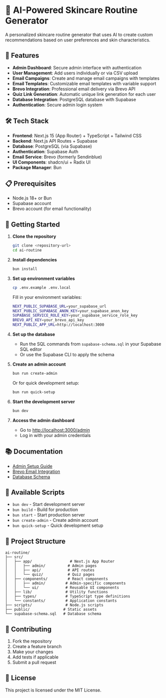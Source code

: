 # 🧴 AI-Powered Skincare Routine Generator

A personalized skincare routine generator that uses AI to create custom recommendations based on user preferences and skin characteristics.

## 🚀 Features

- **Admin Dashboard**: Secure admin interface with authentication
- **User Management**: Add users individually or via CSV upload
- **Email Campaigns**: Create and manage email campaigns with templates
- **Email Templates**: Customizable email templates with variable support
- **Brevo Integration**: Professional email delivery via Brevo API
- **Quiz Link Generation**: Automatic unique link generation for each user
- **Database Integration**: PostgreSQL database with Supabase
- **Authentication**: Secure admin login system

## 🛠️ Tech Stack

- **Frontend**: Next.js 15 (App Router) + TypeScript + Tailwind CSS
- **Backend**: Next.js API Routes + Supabase
- **Database**: PostgreSQL (via Supabase)
- **Authentication**: Supabase Auth
- **Email Service**: Brevo (formerly Sendinblue)
- **UI Components**: shadcn/ui + Radix UI
- **Package Manager**: Bun

## 📋 Prerequisites

- Node.js 18+ or Bun
- Supabase account
- Brevo account (for email functionality)

## 🚀 Getting Started

1. **Clone the repository**
   ```bash
   git clone <repository-url>
   cd ai-routine
   ```

2. **Install dependencies**
   ```bash
   bun install
   ```

3. **Set up environment variables**
   ```bash
   cp .env.example .env.local
   ```
   
   Fill in your environment variables:
   ```bash
   NEXT_PUBLIC_SUPABASE_URL=your_supabase_url
   NEXT_PUBLIC_SUPABASE_ANON_KEY=your_supabase_anon_key
   SUPABASE_SERVICE_ROLE_KEY=your_supabase_service_role_key
   BREVO_API_KEY=your_brevo_api_key
   NEXT_PUBLIC_APP_URL=http://localhost:3000
   ```

4. **Set up the database**
   - Run the SQL commands from `supabase-schema.sql` in your Supabase SQL editor
   - Or use the Supabase CLI to apply the schema

5. **Create an admin account**
   ```bash
   bun run create-admin
   ```
   Or for quick development setup:
   ```bash
   bun run quick-setup
   ```

6. **Start the development server**
   ```bash
   bun dev
   ```

7. **Access the admin dashboard**
   - Go to [http://localhost:3000/admin](http://localhost:3000/admin)
   - Log in with your admin credentials

## 📚 Documentation

- [Admin Setup Guide](ADMIN_SETUP.md)
- [Brevo Email Integration](BREVO_SETUP.md)
- [Database Schema](supabase-schema.sql)

## 🔧 Available Scripts

- `bun dev` - Start development server
- `bun build` - Build for production
- `bun start` - Start production server
- `bun create-admin` - Create admin account
- `bun quick-setup` - Quick development setup

## 📁 Project Structure

```
ai-routine/
├── src/
│   ├── app/                 # Next.js App Router
│   │   ├── admin/          # Admin pages
│   │   ├── api/            # API routes
│   │   └── quiz/           # Quiz pages
│   ├── components/         # React components
│   │   ├── admin/         # Admin-specific components
│   │   └── ui/            # Reusable UI components
│   ├── lib/               # Utility functions
│   ├── types/             # TypeScript type definitions
│   └── constants/         # Application constants
├── scripts/               # Node.js scripts
├── public/               # Static assets
└── supabase-schema.sql   # Database schema
```

## 🤝 Contributing

1. Fork the repository
2. Create a feature branch
3. Make your changes
4. Add tests if applicable
5. Submit a pull request

## 📄 License

This project is licensed under the MIT License.
